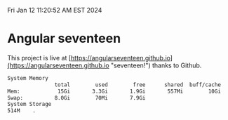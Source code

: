 Fri Jan 12 11:20:52 AM EST 2024

# Angular seventeen


This project is live at [https://angularseventeen.github.io](https://angularseventeen.github.io "seventeen!") thanks to Github.

```bash
System Memory
               total        used        free      shared  buff/cache   available
Mem:            15Gi       3.3Gi       1.9Gi       557Mi        10Gi        11Gi
Swap:          8.0Gi        70Mi       7.9Gi
System Storage
514M	.
```
```bash
